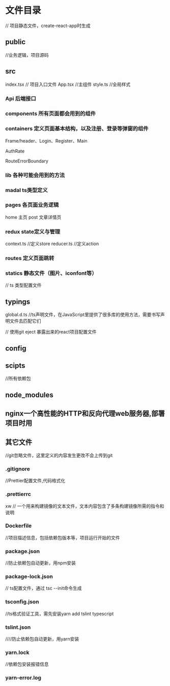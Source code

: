 # 文件目录



// 项目静态文件，create-react-app时生成
## public

//业务逻辑，项目源码
## src
index.tsx  // 项目入口文件
App.tsx  //主组件
style.ts //全局样式



### Api  后端接口


### components  所有页面都会用到的组件

### containers 定义页面基本结构，以及注册、登录等弹窗的组件

Frame/header、Login、Register、Main

AuthRate

RouteErrorBoundary


### lib  各种可能会用到的方法

### madal ts类型定义

### pages   各页面业务逻辑
home 主页
post 文章详情页


### redux   state定义与管理
context.ts    //定义store
reducer.ts  //定义action

### routes  定义页面跳转


### statics   静态文件（图片、iconfont等）





// ts 类型配置文件
## typings
global.d.ts //ts声明文件，在JavaScript里提供了很多库的使用方法，需要书写声明文件去匹配它们



// 使用git eject 暴露出来的react项目配置文件
## config
## scipts 

//所有依赖包
## node_modules 

## nginx一个高性能的HTTP和反向代理web服务器,部署项目时用

## 其它文件

//git忽略文件，这里定义的内容发生更改不会上传到git
### .gitignore  

//Prettier配置文件,代码格式化
### .prettierrc
xw
// 一个用来构建镜像的文本文件，文本内容包含了多条构建镜像所需的指令和说明
### Dockerfile

//项目描述信息，包括依赖包版本等，项目运行开始的文件
### package.json

//防止依赖包自动更新，用npm安装
### package-lock.json

// ts配置文件，通过 tsc --init命令生成
### tsconfig.json

//ts格式验证工具，需先安装yarn add tslint typescript
### tslint.json

////防止依赖包自动更新，用yarn安装
### yarn.lock

//依赖包安装报错信息
### yarn-error.log
